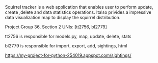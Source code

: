 Squirrel tracker is a web application that enables user to perform update, create ,delete and data statistics operations. Italso privides a impressive data visualization map to display the squirrel distribution.

Project Group 36, Section 2 UNIs: [tt2756, bl2779]

tt2756 is responsible for models.py, map, update, delete, stats

bl2779 is responsible for import, export, add, sightings, html

https://my-project-for-python-254019.appspot.com/sightings/
